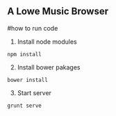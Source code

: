 A Lowe Music Browser
------------------------

#how to run code

1. Install node modules

`npm install`

2. Install bower pakages

`bower install`

3. Start server

`grunt serve`
